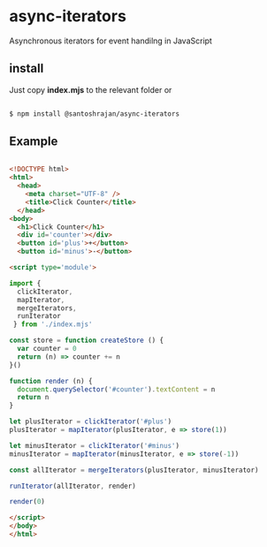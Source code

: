 # async-iterators
Asynchronous iterators for event handilng in JavaScript

## install
Just copy __index.mjs__ to the relevant folder or

```bash

$ npm install @santoshrajan/async-iterators
```

## Example

```html

<!DOCTYPE html>
<html>
  <head>
    <meta charset="UTF-8" />
    <title>Click Counter</title>
  </head>
<body>
  <h1>Click Counter</h1>
  <div id='counter'></div>
  <button id='plus'>+</button>
  <button id='minus'>-</button>

<script type='module'>

import {
  clickIterator,
  mapIterator,
  mergeIterators,
  runIterator
 } from './index.mjs'

const store = function createStore () {
  var counter = 0
  return (n) => counter += n
}()

function render (n) {
  document.querySelector('#counter').textContent = n
  return n
}

let plusIterator = clickIterator('#plus')
plusIterator = mapIterator(plusIterator, e => store(1))

let minusIterator = clickIterator('#minus')
minusIterator = mapIterator(minusIterator, e => store(-1))

const allIterator = mergeIterators(plusIterator, minusIterator)

runIterator(allIterator, render)

render(0)

</script>
</body>
</html>
```
